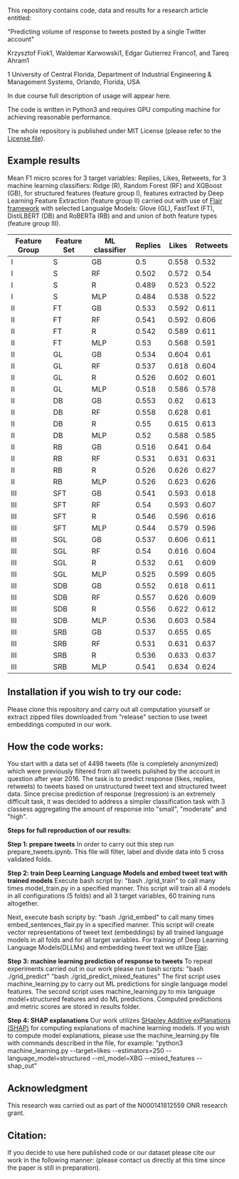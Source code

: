 This repository contains code, data and results for a research article entitled:

"Predicting volume of response to tweets posted by a single Twitter account"

Krzysztof Fiok1, Waldemar Karwowski1, Edgar Gutierrez Franco1, and Tareq Ahram1

1 University of Central Florida, Department of Industrial Engineering & Management Systems, Orlando, Florida, USA </br>

In due course full description of usage will appear here.

The code is written in Python3 and requires GPU computing machine for achieving reasonable performance.

The whole repository is published under MIT License (please refer to the [License file](https://github.com/krzysztoffiok/predicting-response-to-tweets/blob/master/LICENSE)).

## Example results

Mean F1 micro scores for 3 target variables: Replies, Likes, Retweets, for 3 machine learning classifiers: Ridge (R), Random Forest (RF) and XGBoost (GB), for structured features (feature group I), features extracted by Deep Learning Feature Extraction (feature group II) carried out with use of [Flair framework](https://github.com/flairNLP/flair)  with selected Langualge Models: Glove (GL), FastText (FT), DistiLBERT (DB) and RoBERTa (RB) and and union of both feature types (feature group III).


Feature Group | Feature Set | ML classifier | Replies | Likes | Retweets
-- | -- | -- | -- | -- | --
I | S | GB | 0.5 | 0.558 | 0.532
I | S | RF | 0.502 | 0.572 | 0.54
I | S | R | 0.489 | 0.523 | 0.522
I | S | MLP | 0.484 | 0.538 | 0.522
II | FT | GB | 0.533 | 0.592 | 0.611
II | FT | RF | 0.541 | 0.592 | 0.606
II | FT | R | 0.542 | 0.589 | 0.611
II | FT | MLP | 0.53 | 0.568 | 0.591
II | GL | GB | 0.534 | 0.604 | 0.61
II | GL | RF | 0.537 | 0.618 | 0.604
II | GL | R | 0.526 | 0.602 | 0.601
II | GL | MLP | 0.518 | 0.586 | 0.578
II | DB | GB | 0.553 | 0.62 | 0.613
II | DB | RF | 0.558 | 0.628 | 0.61
II | DB | R | 0.55 | 0.615 | 0.613
II | DB | MLP | 0.52 | 0.588 | 0.585
II | RB | GB | 0.516 | 0.641 | 0.64
II | RB | RF | 0.531 | 0.631 | 0.631
II | RB | R | 0.526 | 0.626 | 0.627
II | RB | MLP | 0.526 | 0.623 | 0.626
III | SFT | GB | 0.541 | 0.593 | 0.618
III | SFT | RF | 0.54 | 0.593 | 0.607
III | SFT | R | 0.546 | 0.596 | 0.616
III | SFT | MLP | 0.544 | 0.579 | 0.596
III | SGL | GB | 0.537 | 0.606 | 0.611
III | SGL | RF | 0.54 | 0.616 | 0.604
III | SGL | R | 0.532 | 0.61 | 0.609
III | SGL | MLP | 0.525 | 0.599 | 0.605
III | SDB | GB | 0.552 | 0.618 | 0.611
III | SDB | RF | 0.557 | 0.626 | 0.609
III | SDB | R | 0.556 | 0.622 | 0.612
III | SDB | MLP | 0.536 | 0.603 | 0.584
III | SRB | GB | 0.537 | 0.655 | 0.65
III | SRB | RF | 0.531 | 0.631 | 0.637
III | SRB | R | 0.536 | 0.633 | 0.637
III | SRB | MLP | 0.541 | 0.634 | 0.624


## Installation if you wish to try our code:
Please clone this repository and carry out all computation yourself or extract zipped files downloaded from "release" section to use tweet embeddings computed in our work.

## How the code works:
You start with a data set of 4498 tweets (file is completely anonymized) which were previously filtered from all tweets pulished by the account in question after year 2016. The task is to predict response (likes, replies, retweets) to tweets based on unstructured tweet text and structured tweet data. Since precise prediction of response (regression) is an extremely difficult task, it was decided to address a simpler classification task with 3 classess aggregating the amount of response into "small", "moderate" and "high".

<strong>Steps for full reproduction of our results:</strong>

<strong>Step 1: prepare tweets</strong>
In order to carry out this step run prepare_tweets.ipynb. This file will filter, label and divide data into 5 cross validated folds.

<strong>Step 2: train Deep Learning Language Models and embed tweet text with trained models</strong>
Execute bash script by: "bash ./grid_train" to call many times model_train.py in a specified manner. This script will train all 4 models in all configurations (5 folds) and all 3 target variables, 60 training runs altogether.

Next, execute bash scripty by: "bash ./grid_embed" to call many times embed_sentences_flair.py in a specified manner. This script will create vector representations of tweet text (embeddings) by all trained language models in all folds and for all target variables. For training of Deep Learning Language Models(DLLMs) and embedding tweet text we utilize [Flair](https://github.com/flairNLP/flair).

<strong>Step 3: machine learning prediction of response to tweets</strong>
To repeat experiments carried out in our work please run bash scripts:
"bash ./grid_predict"
"bash ./grid_predict_mixed_features"
The first script uses machine_learning.py to carry out ML predictions for single language model features. The second script uses machine_learning.py to mix language model+structured features and do ML predictions. Computed predictions and metric scores are stored in results folder.

<strong>Step 4: SHAP explanations</strong>
Our work utilizes [SHapley Additive exPlanations (SHAP)](https://github.com/slundberg/shap) for computing explanations of machine learning models.
If you wish to compute model explanations, please use the machine_learning.py file with commands described in the file, for example: "python3 machine_learning.py --target=likes --estimators=250 --language_model=structured  --ml_model=XBG --mixed_features --shap_out"

## Acknowledgment
This research was carried out as part of the N000141812559 ONR research grant.

## Citation:<br/>
If you decide to use here published code or our dataset please cite our work in the following manner:
(please contact us directly at this time since the paper is still in preparation).
